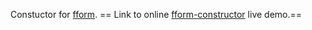 Constuctor for [fform](https://github.com/wtnm/fform).
== Link to online [fform-constructor](https://wtnm.github.io/fform-constructor/index.html) live demo.==

